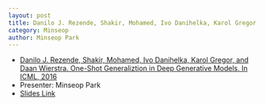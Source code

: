 ```yaml
---
layout: post
title: Danilo J. Rezende, Shakir, Mohamed, Ivo Danihelka, Karol Gregor, and Daan Wierstra. One-Shot Generaliztion in Deep Generative Models. In ICML, 2016
category: Minseop
author: Minseop Park
---
```


* [Danilo J. Rezende, Shakir, Mohamed, Ivo Danihelka, Karol Gregor, and Daan Wierstra. One-Shot Generaliztion in Deep Generative Models. In ICML, 2016](https://arxiv.org/abs/1603.05106)
* Presenter: Minseop Park
* [Slides Link][slides-link]

[slides-link]: /reading-group/slides/20160919.pdf
